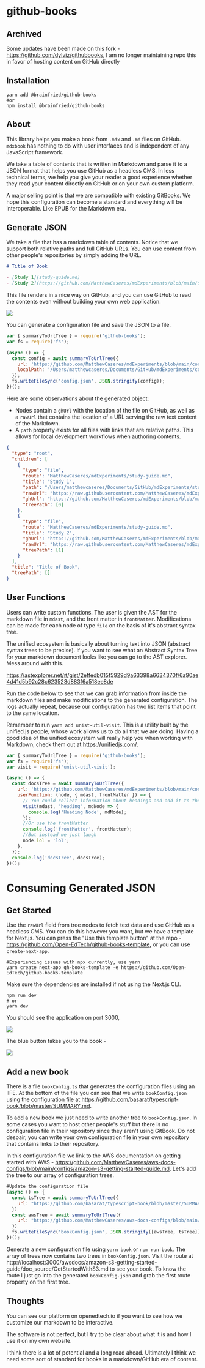 # github-books

## Archived

Some updates have been made on this fork - https://github.com/dylviz/githubbooks, I am no longer maintaining repo this in favor of hosting content on GitHub directly

## Installation

```
yarn add @brainfried/github-books
#or
npm install @brainfried/github-books
```

## About

This library helps you make a book from `.mdx` and `.md` files on GitHub. `mdxbook` has nothing to do with user interfaces and is independent of any JavaScript framework.

We take a table of contents that is written in Markdown and parse it to a JSON format that helps you use GitHub as a headless CMS. In less technical terms, we help you give your reader a good experience whether they read your content directly on GitHub or on your own custom platform.

A major selling point is that we are compatible with existing GitBooks. We hope this configuration can become a standard and everything will be interoperable. Like EPUB for the Markdown era.

## Generate JSON

We take a file that has a markdown table of contents. Notice that we support both relative paths and full GitHub URLs. You can use content from other people's repositories by simply adding the URL.

```markdown
# Title of Book

- [Study 1](study-guide.md)
- [Study 2](https://github.com/MatthewCaseres/mdExperiments/blob/main/study-guide.md)
```

This file renders in a nice way on GitHub, and you can use GitHub to read the contents even without building your own web application.

![](https://user-images.githubusercontent.com/43053796/107092690-a6d50d80-67c9-11eb-93b2-fcfc0b0b970a.png)

You can generate a configuration file and save the JSON to a file.

```js
var { summaryToUrlTree } = require('github-books');
var fs = require('fs');

(async () => {
  const config = await summaryToUrlTree({
    url: 'https://github.com/MatthewCaseres/mdExperiments/blob/main/config.md',
    localPath: '/Users/matthewcaseres/Documents/GitHub/mdExperiments/config.md',
  });
  fs.writeFileSync('config.json', JSON.stringify(config));
})();
```

Here are some observations about the generated object:

- Nodes contain a `ghUrl` with the location of the file on GitHub, as well as a `rawUrl` that contains the location of a URL serving the raw text content of the Markdown.
- A `path` property exists for all files with links that are relative paths. This allows for local development workflows when authoring contents.

```json
{
  "type": "root",
  "children": [
    {
      "type": "file",
      "route": "MatthewCaseres/mdExperiments/study-guide.md",
      "title": "Study 1",
      "path": "/Users/matthewcaseres/Documents/GitHub/mdExperiments/study-guide.md",
      "rawUrl": "https://raw.githubusercontent.com/MatthewCaseres/mdExperiments/main/study-guide.md",
      "ghUrl": "https://github.com/MatthewCaseres/mdExperiments/blob/main/study-guide.md",
      "treePath": [0]
    },
    {
      "type": "file",
      "route": "MatthewCaseres/mdExperiments/study-guide.md",
      "title": "Study 2",
      "ghUrl": "https://github.com/MatthewCaseres/mdExperiments/blob/main/study-guide.md",
      "rawUrl": "https://raw.githubusercontent.com/MatthewCaseres/mdExperiments/main/study-guide.md",
      "treePath": [1]
    }
  ],
  "title": "Title of Book",
  "treePath": []
}
```

## User Functions

Users can write custom functions. The user is given the AST for the markdown file in `mdast`, and the front matter in `frontMatter`. Modifications can be made for each node of type `file` on the basis of it's abstract syntax tree.

The unified ecosystem is basically about turning text into JSON (abstract syntax trees to be precise). If you want to see what an Abstract Syntax Tree for your markdown document looks like you can go to the AST explorer. Mess around with this.

https://astexplorer.net/#/gist/2effedb015f5929d9a63398a6634370f/6a90ae4d41d5b92c28c623523d883f6a518ee8de

Run the code below to see that we can grab information from inside the markdown files and make modifications to the generated configuration. The logs actually repeat, because our configuration has two list items that point to the same location.

Remember to run `yarn add unist-util-visit`. This is a utility built by the unified.js people, whose work allows us to do all that we are doing. Having a good idea of the unified ecosystem will really help you when working with Markdown, check them out at https://unifiedjs.com/.

```js
var { summaryToUrlTree } = require('github-books');
var fs = require('fs');
var visit = require('unist-util-visit');

(async () => {
  const docsTree = await summaryToUrlTree({
    url: 'https://github.com/MatthewCaseres/mdExperiments/blob/main/config.md',
    userFunction: (node, { mdast, frontMatter }) => {
      // You could collect information about headings and add it to the tree
      visit(mdast, 'heading', mdNode => {
        console.log('Heading Node', mdNode);
      });
      //Or use the frontMatter
      console.log('frontMatter', frontMatter);
      //But instead we just laugh
      node.lol = 'lol';
    },
  });
  console.log('docsTree', docsTree);
})();
```

# Consuming Generated JSON

## Get Started

Use the `rawUrl` field from tree nodes to fetch text data and use GitHub as a headless CMS. You can do this however you want, but we have a template for Next.js. You can press the "Use this template button" at the repo - https://github.com/Open-EdTech/github-books-template, or you can use `create-next-app`.

```
#Experiencing issues with npx currently, use yarn
yarn create next-app gh-books-template -e https://github.com/Open-EdTech/github-books-template
```

Make sure the dependencies are installed if not using the Next.js CLI.

```
npm run dev
# or
yarn dev
```

You should see the application on port 3000,

![](https://user-images.githubusercontent.com/43053796/107110475-c4c46180-680d-11eb-9163-1bcbe8a5de75.png)

The blue button takes you to the book -

![](https://user-images.githubusercontent.com/43053796/107110516-1371fb80-680e-11eb-9f8a-1d3494877a27.png)

## Add a new book

There is a file `bookConfig.ts` that generates the configuration files using an IIFE. At the bottom of the file you can see that we write `bookConfig.json` using the configuration file at https://github.com/basarat/typescript-book/blob/master/SUMMARY.md.

To add a new book we just need to write another tree to `bookConfig.json`. In some cases you want to host other people's stuff but there is no configuration file in their repository since they aren't using GitBook. Do not despair, you can write your own configuration file in your own repository that contains links to their repository.

In this configuration file we link to the AWS documentation on getting started with AWS - https://github.com/MatthewCaseres/aws-docs-configs/blob/main/configs/amazon-s3-getting-started-guide.md. Let's add the tree to our array of configuration trees.

```js
#Update the configuration file
(async () => {
  const tsTree = await summaryToUrlTree({
    url: "https://github.com/basarat/typescript-book/blob/master/SUMMARY.md"
  })
  const awsTree = await summaryToUrlTree({
    url: "https://github.com/MatthewCaseres/aws-docs-configs/blob/main/configs/amazon-s3-getting-started-guide.md"
  })
  fs.writeFileSync('bookConfig.json', JSON.stringify([awsTree, tsTree]))
})();
```

Generate a new configuration file using `yarn book` or `npm run book`. The array of trees now contains two trees in `bookConfig.json`. Visit the route at http://localhost:3000/awsdocs/amazon-s3-getting-started-guide/doc_source/GetStartedWithS3.md to see your book. To know the route I just go into the generated `bookConfig.json` and grab the first route property on the first tree.

## Thoughts

You can see our platform on openedtech.io if you want to see how we customize our markdown to be interactive.

The software is not perfect, but I try to be clear about what it is and how I use it on my own website.

I think there is a lot of potential and a long road ahead. Ultimately I think we need some sort of standard for books in a markdown/GitHub era of content.
